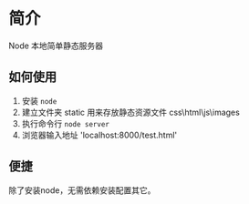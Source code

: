 # 简介
Node 本地简单静态服务器

## 如何使用

1. 安装 `node`
2. 建立文件夹 static 用来存放静态资源文件 css\html\js\images
3. 执行命令行 `node server`
4. 浏览器输入地址 'localhost:8000/test.html'

## 便捷
除了安装node，无需依赖安装配置其它。
